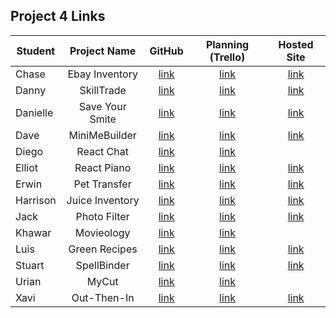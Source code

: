 ## Project 4 Links 

| Student | Project Name | GitHub | Planning (Trello) | Hosted Site |
|---|:---:|:---:|:---:|:---:|
| Chase | Ebay Inventory | [link](https://github.com/chaseeanderson/inventory-app-shoes) | [link](https://trello.com/b/YL0XB6Am/ebay-inventory) | [link](https://kicks-inventory.herokuapp.com/) |
| Danny | SkillTrade | [link](https://github.com/danny-shindel/skilltrade) | [link](https://trello.com/b/aMiezta0/skilltrade) | [link](https://skill--trade.herokuapp.com/) |
| Danielle | Save Your Smite | [link](https://github.com/damartinez16/save-your-smite) | [link](https://trello.com/b/gXdPX2Ql/save-your-smite) | [link](https://save-your-smite.herokuapp.com/) |
| Dave | MiniMeBuilder | [link](https://github.com/LordSnoosh/minime-maker) | [link](https://trello.com/b/77UX18ND/ga-project-4-minimebuilder) | [link](https://mini-memaker.herokuapp.com/) |
| Diego | React Chat | [link](https://github.com/DiegoRuiz06/Chat-App) | [link](https://trello.com/b/WKC2kzJa/chat-app) |  |
| Elliot | React Piano | [link](https://github.com/elliothwang/react-piano) | [link](https://trello.com/b/K8NLvCu6/ga-project-4) | [link](https://mini-midi.herokuapp.com/) |
| Erwin | Pet Transfer | [link](https://github.com/erwinmedina/pet-transfer) | [link](https://trello.com/b/mG5YJIwU/pet-transfer) | [link](https://pettransfer.herokuapp.com/) |
| Harrison | Juice Inventory | [link](https://github.com/Harrison-Berek/juice-inventory) | [link](https://trello.com/b/26QbQeT1/inventory-app) | [link](https://juice-inventory.herokuapp.com/) |
| Jack | Photo Filter | [link](https://github.com/jackhr/photo-filter) | [link](https://trello.com/b/qlb0VjWO/photo-filter) | [link](https://photos-filtered.herokuapp.com/photos) |
| Khawar | Movieology | [link](https://github.com/khawarrr/movieology) | [link](https://trello.com/b/3a9fBxyC/movieology-project-4) |  |
| Luis | Green Recipes | [link](https://github.com/lhern026/green-recipes) | [link](https://trello.com/b/aYGZb0mN/green-recipes) | [link](https://greeen-recipe.herokuapp.com/) |
| Stuart | SpellBinder | [link](https://github.com/StuK359/spellbinder) | [link](https://trello.com/b/COkxzGtr/spellbinder) | [link](https://spellbinder.herokuapp.com/) |
| Urian | MyCut | [link](https://github.com/Saiyan626/myCut) | [link](https://trello.com/b/EM97TR5r/mycut) |  |
| Xavi | Out-Then-In | [link](https://github.com/imthedude2351/Out-then-In) | [link](https://trello.com/b/ZQhadnLL/out-then-in) | [link](https://out-then-in.herokuapp.com/) |
